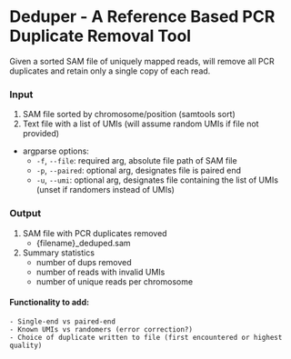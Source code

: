 # Deduper - A Reference Based PCR Duplicate Removal Tool

Given a sorted SAM file of uniquely mapped reads, will remove all PCR duplicates and retain only a single copy of each read. 


### Input
1. SAM file sorted by chromosome/position (samtools sort)
2. Text file with a list of UMIs (will assume random UMIs if file not provided)

- argparse options:
    - ```-f```, ```--file```: required arg, absolute file path of SAM file
    - ```-p```, ```--paired```: optional arg, designates file is paired end
    - ```-u```, ```--umi```: optional arg, designates file containing the list of UMIs (unset if randomers instead of UMIs)

### Output
1. SAM file with PCR duplicates removed 
    - {filename}_deduped.sam
2. Summary statistics 
    - number of dups removed
    - number of reads with invalid UMIs 
    - number of unique reads per chromosome



#### Functionality to add:  
    - Single-end vs paired-end  
    - Known UMIs vs randomers (error correction?)  
    - Choice of duplicate written to file (first encountered or highest quality)
